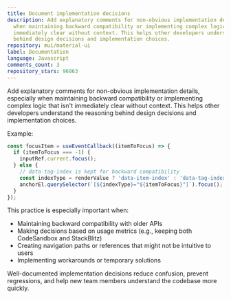 ```yaml
---
title: Document implementation decisions
description: Add explanatory comments for non-obvious implementation details, especially
  when maintaining backward compatibility or implementing complex logic that isn't
  immediately clear without context. This helps other developers understand the reasoning
  behind design decisions and implementation choices.
repository: mui/material-ui
label: Documentation
language: Javascript
comments_count: 3
repository_stars: 96063
---
```


Add explanatory comments for non-obvious implementation details, especially when maintaining backward compatibility or implementing complex logic that isn't immediately clear without context. This helps other developers understand the reasoning behind design decisions and implementation choices.

Example:
```javascript
const focusItem = useEventCallback((itemToFocus) => {
  if (itemToFocus === -1) {
    inputRef.current.focus();
  } else {
    // data-tag-index is kept for backward compatibility
    const indexType = renderValue ? 'data-item-index' : 'data-tag-index';
    anchorEl.querySelector(`[${indexType}="${itemToFocus}"]`).focus();
  }
});
```

This practice is especially important when:
- Maintaining backward compatibility with older APIs
- Making decisions based on usage metrics (e.g., keeping both CodeSandbox and StackBlitz)
- Creating navigation paths or references that might not be intuitive to users
- Implementing workarounds or temporary solutions

Well-documented implementation decisions reduce confusion, prevent regressions, and help new team members understand the codebase more quickly.
